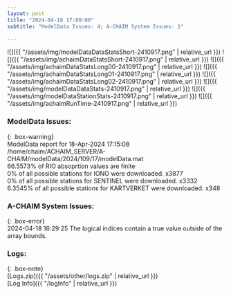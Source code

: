 ```yaml
---
layout: post
title: "2024-04-18 17:00:00"
subtitle: "ModelData Issues: 4; A-CHAIM System Issues: 1"

---
```


![]({{ "/assets/img/modelDataDataStatsShort-2410917.png" | relative_url }})
![]({{ "/assets/img/achaimDataStatsShort-2410917.png" | relative_url }})
![]({{ "/assets/img/achaimDataStatsLong00-2410917.png" | relative_url }})
![]({{ "/assets/img/achaimDataStatsLong01-2410917.png" | relative_url }})
![]({{ "/assets/img/achaimDataStatsLong02-2410917.png" | relative_url }})
![]({{ "/assets/img/modelDataDataStats-2410917.png" | relative_url }})
![]({{ "/assets/img/modelDataStationStats-2410917.png" | relative_url }})
![]({{ "/assets/img/achaimRunTime-2410917.png" | relative_url }})


### ModelData Issues:  
  
{: .box-warning}  
 ModelData report for 18-Apr-2024 17:15:08   
 /home/chaim/ACHAIM_SERVER/A-CHAIM/modelData/2024/109/17/modelData.mat   
 66.5573% of RIO absoprtion values are finite   
 0% of all possible stations for IONO were downloaded. x3877   
 0% of all possible stations for SENTINEL were downloaded. x3332   
 6.3545% of all possible stations for KARTVERKET were downloaded. x348   
  
### A-CHAIM System Issues:  
  
{: .box-error}  
2024-04-18 16:29:25 The logical indices contain a true value outside of the array bounds.  

### Logs:  
  
{: .box-note}  
[Logs.zip]({{ "/assets/other/logs.zip" | relative_url }})  
[Log Info]({{ "/logInfo" | relative_url }})  
